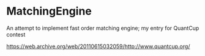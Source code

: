 # MatchingEngine
An attempt to implement fast order matching engine; my entry for QuantCup contest

https://web.archive.org/web/20110615032059/http://www.quantcup.org/

